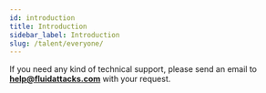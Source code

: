 ```yaml
---
id: introduction
title: Introduction
sidebar_label: Introduction
slug: /talent/everyone/
---
```


If you need any kind of technical support,
please send an email to **help@fluidattacks.com**
with your request.
